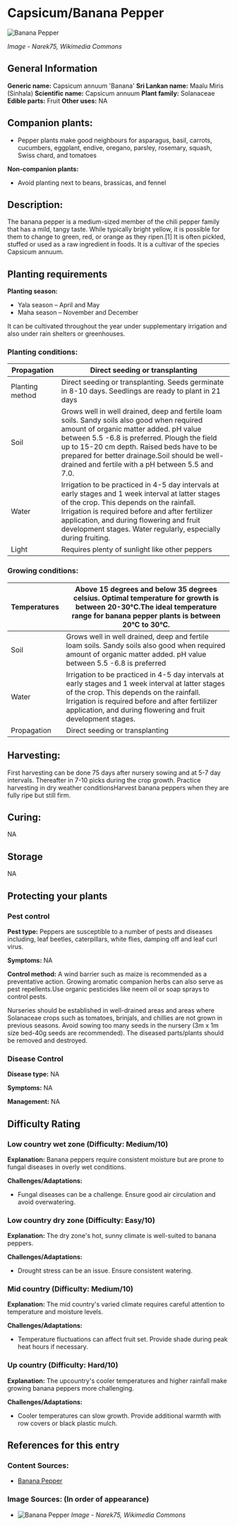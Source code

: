 # Capsicum/Banana Pepper

![Banana Pepper](https://upload.wikimedia.org/wikipedia/commons/thumb/e/e2/Capsicum_annuum_-_Narek75.jpg/1200px-Capsicum_annuum_-_Narek75.jpg)

*Image - Narek75, Wikimedia Commons*

## General Information
**Generic name:** Capsicum annuum 'Banana'
**Sri Lankan name:** Maalu Miris (Sinhala)
**Scientific name:** Capsicum annuum
**Plant family:** Solanaceae
**Edible parts:** Fruit
**Other uses:** NA

## Companion plants:
- Pepper plants make good neighbours for asparagus, basil, carrots, cucumbers, eggplant, endive, oregano, parsley, rosemary, squash, Swiss chard, and tomatoes

**Non-companion plants:**
- Avoid planting next to beans, brassicas, and fennel

## Description:
The banana pepper is a medium-sized member of the chili pepper family that has a mild, tangy taste. While typically bright yellow, it is possible for them to change to green, red, or orange as they ripen.[1] It is often pickled, stuffed or used as a raw ingredient in foods. It is a cultivar of the species Capsicum annuum.

## Planting requirements
**Planting season:** 
- Yala season – April and May
- Maha season – November and December

It can be cultivated throughout the year under supplementary irrigation and also under rain shelters or greenhouses.

### Planting conditions:
| **Propagation** | Direct seeding or transplanting                                                                                                                                                                                                                                                                                                        |
|-----------------|----------------------------------------------------------------------------------------------------------------------------------------------------------------------------------------------------------------------------------------------------------------------------------------------------------------------------------------|
| Planting method | Direct seeding or transplanting. Seeds germinate in 8-10 days. Seedlings are ready to plant in 21 days                                                                                                                                                                                                                                 |
| Soil            | Grows well in well drained, deep and fertile loam soils. Sandy soils also good when required amount of organic matter added. pH value between 5.5 -6.8 is preferred. Plough the field up to 15-20 cm depth. Raised beds have to be prepared for better drainage.Soil should be well-drained and fertile with a pH between 5.5 and 7.0. |
| Water           | Irrigation to be practiced in 4-5 day intervals at early stages and 1 week interval at latter stages of the crop. This depends on the rainfall. Irrigation is required before and after fertilizer application, and during flowering and fruit development stages. Water regularly, especially during fruiting.                        |
| Light           | Requires plenty of sunlight like other peppers                                                                                                                                                                                                                                                                                         |

### Growing conditions:

| Temperatures | Above 15 degrees and below 35 degrees celsius. Optimal temperature for growth is between 20-30°C.<update>The ideal temperature range for banana pepper plants is between 20°C to 30°C.</update> |
|----|----|
| Soil | Grows well in well drained, deep and fertile loam soils. Sandy soils also good when required amount of organic matter added. pH value between 5.5 -6.8 is preferred |
| Water | Irrigation to be practiced in 4-5 day intervals at early stages and 1 week interval at latter stages of the crop. This depends on the rainfall. Irrigation is required before and after fertilizer application, and during flowering and fruit development stages. |
| Propagation | Direct seeding or transplanting |

## Harvesting:
First harvesting can be done 75 days after nursery sowing and at 5-7 day intervals. Thereafter in 7-10 picks during the crop growth. Practice harvesting in dry weather conditions<update>Harvest banana peppers when they are fully ripe but still firm.</update>

## Curing:
NA

## Storage
NA

## Protecting your plants
### Pest control
**Pest type:** Peppers are susceptible to a number of pests and diseases including, leaf beetles, caterpillars, white flies, damping off and leaf curl virus.

**Symptoms:** NA

**Control method:** A wind barrier such as maize is recommended as a preventative action. Growing aromatic companion herbs can also serve as pest repellents.<update>Use organic pesticides like neem oil or soap sprays to control pests.</update>

Nurseries should be established in well-drained areas and areas where Solanaceae crops such as tomatoes, brinjals, and chillies are not grown in previous seasons. Avoid sowing too many seeds in the nursery (3m x 1m size bed-40g seeds are recommended). The diseased parts/plants should be removed and destroyed.

### Disease Control
**Disease type:** NA

**Symptoms:** NA

**Management:** NA

## Difficulty Rating
### Low country wet zone (Difficulty: **Medium**/10)
**Explanation:** Banana peppers require consistent moisture but are prone to fungal diseases in overly wet conditions.

**Challenges/Adaptations:**
- <update>Fungal diseases can be a challenge. Ensure good air circulation and avoid overwatering.</update>
### Low country dry zone (Difficulty: **Easy**/10)
**Explanation:** The dry zone's hot, sunny climate is well-suited to banana peppers.

**Challenges/Adaptations:**
- <update>Drought stress can be an issue. Ensure consistent watering.</update>
### Mid country (Difficulty: **Medium**/10)
**Explanation:** The mid country's varied climate requires careful attention to temperature and moisture levels.

**Challenges/Adaptations:**
- <update>Temperature fluctuations can affect fruit set. Provide shade during peak heat hours if necessary.</update>
### Up country (Difficulty: **Hard**/10)
**Explanation:** The upcountry's cooler temperatures and higher rainfall make growing banana peppers more challenging.

**Challenges/Adaptations:**
- <update>Cooler temperatures can slow growth. Provide additional warmth with row covers or black plastic mulch.</update>

## References for this entry
### Content Sources:
- <update>[Banana Pepper](https://www.growveg.com/uk/plants/capsicum-banana-pepper)</update>

### Image Sources: (In order of appearance)
- ![Banana Pepper](https://upload.wikimedia.org/wikipedia/commons/thumb/e/e2/Capsicum_annuum_-_Narek75.jpg/1200px-Capsicum_annuum_-_Narek75.jpg) *Image - Narek75, Wikimedia Commons*